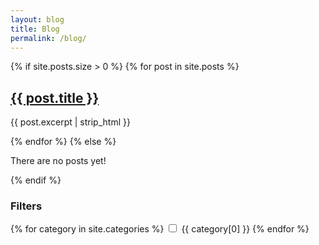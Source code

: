 ```yaml
---
layout: blog
title: Blog
permalink: /blog/
---
```


  <!-- Blog Posts Section -->
  <div class="posts">
    {% if site.posts.size > 0 %}
      {% for post in site.posts %}
        <div class="post">
          <h2><a href="{{ post.url }}">{{ post.title }}</a></h2>
          <p>{{ post.excerpt | strip_html }}</p>
        </div>
      {% endfor %}
    {% else %}
      <p>There are no posts yet!</p>
    {% endif %}
  </div>

  <!-- Filters Section -->
  <div class="filters">
    <h3>Filters</h3>
    <form>
      {% for category in site.categories %}
        <label>
          <input type="checkbox" name="category" value="{{ category[0] }}">
          {{ category[0] }}
        </label>
      {% endfor %}
    </form>
  </div>